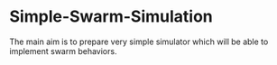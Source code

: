 # Simple-Swarm-Simulation
The main aim is to prepare very simple simulator which will be able to implement swarm behaviors.
